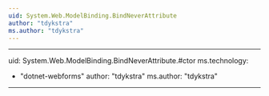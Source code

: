 ```yaml
---
uid: System.Web.ModelBinding.BindNeverAttribute
author: "tdykstra"
ms.author: "tdykstra"
---
```


---
uid: System.Web.ModelBinding.BindNeverAttribute.#ctor
ms.technology: 
  - "dotnet-webforms"
author: "tdykstra"
ms.author: "tdykstra"
---
